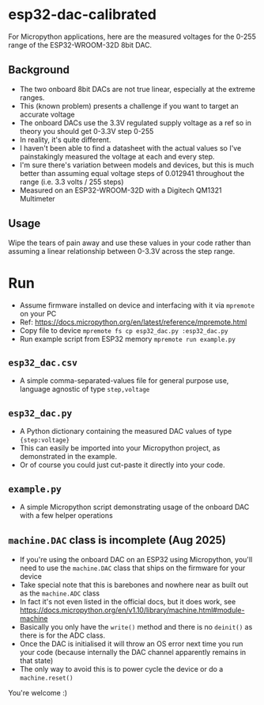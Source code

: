 # esp32-dac-calibrated
For Micropython applications, here are the measured voltages for the 0-255 range of the ESP32-WROOM-32D 8bit DAC. 

## Background
* The two onboard 8bit DACs are not true linear, especially at the extreme ranges.
* This (known problem) presents a challenge if you want to target an accurate voltage
* The onboard DACs use the 3.3V regulated supply voltage as a ref so in theory you should get 0-3.3V step 0-255
* In reality, it's quite different. 
* I haven't been able to find a datasheet with the actual values so I've painstakingly measured the voltage at each and every step.
* I'm sure there's variation between models and devices, but this is much better than assuming equal voltage steps of 0.012941 throughout the range (i.e. 3.3 volts / 255 steps)
* Measured on an ESP32-WROOM-32D with a Digitech QM1321 Multimeter 

## Usage
Wipe the tears of pain away and use these values in your code rather than assuming a linear relationship between 0-3.3V across the step range.

# Run
* Assume firmware installed on device and interfacing with it via `mpremote` on your PC 
* Ref: https://docs.micropython.org/en/latest/reference/mpremote.html
* Copy file to device `mpremote fs cp esp32_dac.py :esp32_dac.py`
* Run example script from ESP32 memory `mpremote run example.py`

## `esp32_dac.csv`
* A simple comma-separated-values file for general purpose use, language agnostic of type `step,voltage`

## `esp32_dac.py`
* A Python dictionary containing the measured DAC values of type `{step:voltage}` 
* This can easily be imported into your Micropython project, as demonstrated in the example.
* Or of course you could just cut-paste it directly into your code.

## `example.py`
* A simple Micropython script demonstrating usage of the onboard DAC with a few helper operations

## `machine.DAC` class is incomplete (Aug 2025)
* If you're using the onboard DAC on an ESP32 using Micropython, you'll need to use the `machine.DAC` class that ships on the firmware for your device
* Take special note that this is barebones and nowhere near as built out as the `machine.ADC` class
* In fact it's not even listed in the official docs, but it does work, see https://docs.micropython.org/en/v1.10/library/machine.html#module-machine
* Basically you only have the `write()` method and there is no `deinit()` as there is for the ADC class.
* Once the DAC is initialised it will throw an OS error next time you run your code (because internally the DAC channel apparently remains in that state)
* The only way to avoid this is to power cycle the device or do a `machine.reset()`

You're welcome :)







